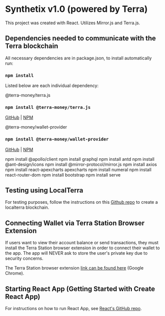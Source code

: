 # Synthetix v1.0 (powered by Terra)

This project was created with React. Utilizes Mirror.js and Terra.js.

## Dependencies needed to communicate with the Terra blockchain

All necessary dependencies are in package.json, to install automatically run:

### `npm install`

Listed below are each individual dependency:

@terra-money/terra.js

### `npm install @terra-money/terra.js`

[GitHub](https://terra-money.github.io/terra.js/) | [NPM](https://www.npmjs.com/package/@terra-money/terra.js)

@terra-money/wallet-provider

### `npm install @terra-money/wallet-provider`

[GitHub](https://github.com/terra-money/wallet-provider/tree/main/packages/src/@terra-money/wallet-provider) | [NPM](https://www.npmjs.com/package/@terra-money/wallet-provider)

npm install @apollo/client
npm install graphql
npm install antd
npm install @ant-design/icons
npm install @mirror-protocol/mirror.js
npm install axios
npm install react-apexcharts apexcharts
npm install numeral
npm install react-router-dom
npm install bootstrap
npm install serve


## Testing using LocalTerra

For testing purposes, follow the instructions on this [Github repo](https://github.com/terra-money/LocalTerra) to create a localterra blockchain.

## Connecting Wallet via Terra Station Browser Extension

If users want to view their account balance or send transactions, they must install the Terra Station browser extension in order to connect their wallet to the app.  The app will NEVER ask to store the user's private key due to security concerns.

The Terra Station browser extension [link can be found here](https://chrome.google.com/webstore/detail/terra-station/aiifbnbfobpmeekipheeijimdpnlpgpp?hl=en) (Google Chrome).

## Starting React App (Getting Started with Create React App)

For instructions on how to run React App, see [React's GitHub repo](https://github.com/facebook/create-react-app).
